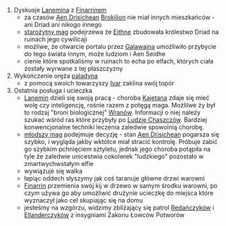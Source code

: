 1. Dyskusje [Lanemina](#p_lanemin) z [Finarrinem](#p_druid_finarrin)
    - za czasów [Aen Drisichean](#r_aen_drisichean) [Brokilion](#l_brokilion) nie miał innych mieszkańców - ani Driad ani nikogo innego
    - [starożytny mag](#p_lanemin) podejrzewa że [Eithne](#p_eithne) zbudowała królestwo Driad na ruinach jego cywilicaji
    - możliwe, że otwarcie portalu przez [Galawaina](#p_galawain) umożliwiło przybycie do tego świata innym, może ludziom i Aen Seidhe
    - cienie które spotkaliśmy w ruinach to echa po elfach, których ciała zostały wyrwane z tej płaszczyzny
2. Wykończenie oręża [paladyna](#p_ivar)
    - z pomocą swoich towarzyszy [Ivar](#p_ivar) zaklina swój topór
3. Ostatnia posługa i ucieczka
    - [Lanemin](#p_lanemin) dzieli się swoją pracą - choroba [Kajetana](#g_kajetan) zdaje się mieć wolę czy inteligencję, rośnie razem z potęgą maga. Możlilwe ży był to rodzaj "broni biologicznej" [Wranów](#r_wran). Informacji o niej należy szukać wśród ras które przybyły po [Ludzie Chaszczów](#r_aen_drisichean). Bardziej konwencjonalne techniki leczenia zaledwie spowolnią chorobę.
    - [młodszy mag](#g_kajetan) podejmuje decyzję - stan [Aen Drisichean](#p_lanemin) pogarsza się szybko, i wygląda jakby wktótce miał stracić kontrolę. Próbuje zabić go szybkim pchnięciem sztyletu, jednak jego choroba potąpiła na tyle że zaledwie unicestwia cokolwiek "ludzkiego" pozostało w zmartwychwstałym elfie
    - wywiązuje się walka
    - łapiąc oddech słyszymy jak coś taranuje główne drzwi warowni
    - [Finarrin](#p_druid_finarrin) przemienia swój kij w drzewo w samym środku warowni, po czym używa go aby umożliwić drużynie ucieczkę do miejsca które wyznaczył jako cel skupiając się na domu
    - jesteśmy na wzgórzu, widzimy zbliżający się patrol [Redańczyków](#l_redania) i [Ellanderczyków](#l_ellander) z insygniami Zakonu Łowców Potworów